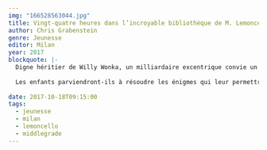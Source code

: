 ```yaml
---
img: "166528563044.jpg"
title: Vingt-quatre heures dans l’incroyable bibliothèque de M. Lemoncello (Escape from Mr. Lemoncello’s Library)
author: Chris Grabenstein
genre: Jeunesse
editor: Milan
year: 2017
blockquote: |-
  Digne héritier de Willy Wonka, un milliardaire excentrique convie un groupe d’enfants à passer une nuit de jeu et d’aventures dans le décor fantastique d’une bibliothèque futuriste.
  
  Les enfants parviendront-ils à résoudre les énigmes qui leur permettront d’en sortir ? D’ailleurs, pourquoi ont-ils été mis au défi de les résoudre ?
  
date: 2017-10-18T09:15:00
tags:
  - jeunesse
  - milan
  - lemoncello
  - middlegrade
---
```

